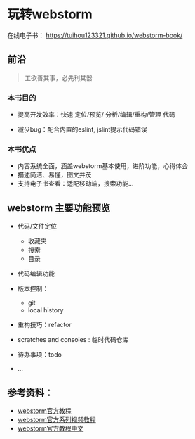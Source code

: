 # 玩转webstorm




在线电子书： https://tuihou123321.github.io/webstorm-book/




## 前沿



>  工欲善其事，必先利其器



### 本书目的

- 提高开发效率：快速 定位/预览/ 分析/编辑/重构/管理 代码

- 减少bug：配合内置的eslint, jslint提示代码错误





### 本书优点

- 内容系统全面，涵盖webstorm基本使用，进阶功能，心得体会
- 描述简洁、易懂，图文并茂
- 支持电子书查看：适配移动端，搜索功能...





## webstorm 主要功能预览



- 代码/文件定位

  - 收藏夹
  - 搜索
  - 目录

- 代码编辑功能

- 版本控制：

  - git 
  - local history

- 重构技巧：refactor

- scratches and consoles : 临时代码仓库

- 待办事项：todo

- ...

  



## 参考资料：

- [webstorm官方教程](https://www.jetbrains.com/help/webstorm/2020.2/meet-webstorm.html)
- [webstorm官方系列视频教程](https://www.youtube.com/playlist?list=PLQ176FUIyIUYnLuYVKM6JhVd6ukPgzdW7)
- [webstorm官方教程中文](http://webstorm.chengxiangqian.com/182199)

